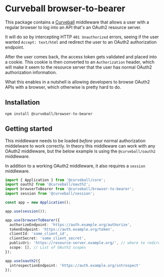 Curveball browser-to-bearer
===========================

This package contains a [Curveball][1] middleware that allows a user with a
regular browser to log into an API that's an OAuth2 resource server.

It will do so by intercepting HTTP `401 Unauthorized` errors, seeing if the
user wanted `Accept: text/html` and redirect the user to an OAuth2
authorization endpoint.

After the user comes back, the access token gets validated and placed into a
cookie. This cookie is then converted to an `Authorization` header, which
will make it seem to the resource server that the user has normal OAuth2
authorization information.

What this enables in a nutshell is allowing developers to browse OAuth2 APIs
with a browser, which otherwise is pretty hard to do.


Installation
------------

    npm install @curveball/browser-to-bearer


Getting started
---------------

This middleware needs to be loaded *before* your normal authorization
middelware to work correctly. In theory this middleware can work with any
OAuth2 middleware, but the below example is using the `@curveball/oauth2`
middleware.

In addition to a working OAuth2 middleware, it also requires a `session`
middleware.

```typescript
import { Application } from '@curveball/core';
import oauth2 from '@curveball/oauth2';
import browserToBearer from '@curveball/browser-to-bearer';
import session from '@curveball/session';

const app = new Application();

app.use(session());

app.use(browserToBearer({
  authorizeEndpoint: 'https://auth.example.org/authorize',
  tokenEndpoint: 'https://auth.example.org/token',
  clientId: 'some_client_id',
  clientSecret: 'some_client_secret',
  publicUri: 'https://resource-server.example.org/', // where to redirect back to
  scope: [], // List of OAuth2 scopes
});

app.use(oauth2({
  introspectionEndpoint: 'https://auth.example.org/introspect'
});
```


[1]: https://github.com/curveball/

